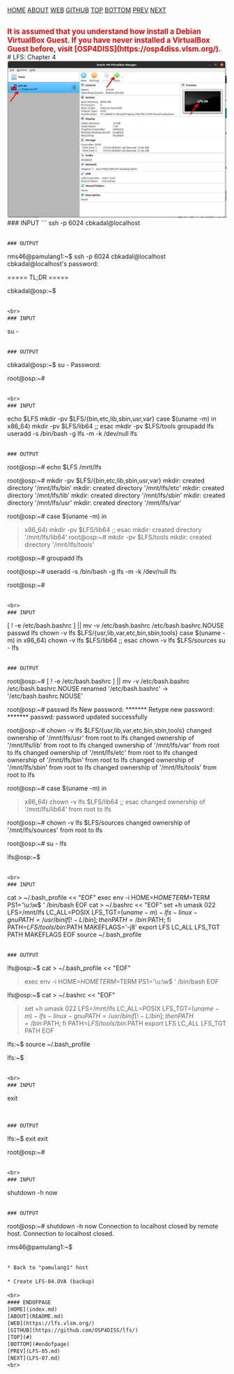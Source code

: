 ---
---

[HOME](index.md)
[ABOUT](README.md)
[WEB](https://lfs.vlsm.org/)
[GITHUB](https://github.com/OSP4DISS/lfs/)
[TOP](#)
[BOTTOM](#endofpage)
[PREV](LFS-05.md)
[NEXT](LFS-07.md)

<br>
<span style="color:red; font-weight:bold; font-size:larger;">
It is assumed that you understand how install a Debian VirtualBox Guest.
If you have never installed a VirtualBox Guest before, visit [OSP4DISS](https://osp4diss.vlsm.org/).
</span>

<br>
# LFS: Chapter 4

<br>
<img src="pictures/LFS-A38.jpg" width="960">

<br>
### INPUT
```
ssh -p 6024 cbkadal@localhost

```

### OUTPUT
```
rms46@pamulang1:~$ ssh -p 6024 cbkadal@localhost
cbkadal@localhost's password:

===== TL;DR =====

cbkadal@osp:~$ 

```

<br>
### INPUT
```
su -

```

### OUTPUT
```
cbkadal@osp:~$ su -
Password:

root@osp:~#

```

<br>
### INPUT
```
echo $LFS
mkdir -pv $LFS/{bin,etc,lib,sbin,usr,var}
case $(uname -m) in
  x86_64) mkdir -pv $LFS/lib64 ;;
esac
mkdir -pv $LFS/tools
groupadd lfs
useradd -s /bin/bash -g lfs -m -k /dev/null lfs

```

### OUTPUT
```
root@osp:~# echo $LFS
/mnt/lfs

root@osp:~# mkdir -pv $LFS/{bin,etc,lib,sbin,usr,var}
mkdir: created directory '/mnt/lfs/bin'
mkdir: created directory '/mnt/lfs/etc'
mkdir: created directory '/mnt/lfs/lib'
mkdir: created directory '/mnt/lfs/sbin'
mkdir: created directory '/mnt/lfs/usr'
mkdir: created directory '/mnt/lfs/var'

root@osp:~# case $(uname -m) in
>   x86_64) mkdir -pv $LFS/lib64 ;;
> esac
mkdir: created directory '/mnt/lfs/lib64'
root@osp:~# mkdir -pv $LFS/tools
mkdir: created directory '/mnt/lfs/tools'

root@osp:~# groupadd lfs

root@osp:~# useradd -s /bin/bash -g lfs -m -k /dev/null lfs

root@osp:~# 

```

<br>
### INPUT
```
[ ! -e /etc/bash.bashrc ] || mv -v /etc/bash.bashrc /etc/bash.bashrc.NOUSE
passwd lfs
chown -v lfs $LFS/{usr,lib,var,etc,bin,sbin,tools}
case $(uname -m) in
  x86_64) chown -v lfs $LFS/lib64 ;;
esac
chown -v lfs $LFS/sources
su - lfs

```

### OUTPUT
```
root@osp:~# [ ! -e /etc/bash.bashrc ] || mv -v /etc/bash.bashrc /etc/bash.bashrc.NOUSE
renamed '/etc/bash.bashrc' -> '/etc/bash.bashrc.NOUSE'

root@osp:~# passwd lfs
New password: *******
Retype new password: *******
passwd: password updated successfully

root@osp:~# chown -v lfs $LFS/{usr,lib,var,etc,bin,sbin,tools}
changed ownership of '/mnt/lfs/usr' from root to lfs
changed ownership of '/mnt/lfs/lib' from root to lfs
changed ownership of '/mnt/lfs/var' from root to lfs
changed ownership of '/mnt/lfs/etc' from root to lfs
changed ownership of '/mnt/lfs/bin' from root to lfs
changed ownership of '/mnt/lfs/sbin' from root to lfs
changed ownership of '/mnt/lfs/tools' from root to lfs

root@osp:~# case $(uname -m) in
>   x86_64) chown -v lfs $LFS/lib64 ;;
> esac
changed ownership of '/mnt/lfs/lib64' from root to lfs

root@osp:~# chown -v lfs $LFS/sources
changed ownership of '/mnt/lfs/sources' from root to lfs

root@osp:~# su - lfs

lfs@osp:~$

```

<br>
### INPUT
```
cat > ~/.bash_profile << "EOF"
exec env -i HOME=$HOME TERM=$TERM PS1='\u:\w\$ ' /bin/bash
EOF
cat > ~/.bashrc << "EOF"
set +h
umask 022
LFS=/mnt/lfs
LC_ALL=POSIX
LFS_TGT=$(uname -m)-lfs-linux-gnu
PATH=/usr/bin
if [ ! -L /bin ]; then PATH=/bin:$PATH; fi
PATH=$LFS/tools/bin:$PATH
MAKEFLAGS='-j8'
export LFS LC_ALL LFS_TGT PATH MAKEFLAGS
EOF
source ~/.bash_profile

```

### OUTPUT
```
lfs@osp:~$ cat > ~/.bash_profile << "EOF"
> exec env -i HOME=$HOME TERM=$TERM PS1='\u:\w\$ ' /bin/bash
> EOF

lfs@osp:~$ cat > ~/.bashrc << "EOF"
> set +h
> umask 022
> LFS=/mnt/lfs
> LC_ALL=POSIX
> LFS_TGT=$(uname -m)-lfs-linux-gnu
> PATH=/usr/bin
> if [ ! -L /bin ]; then PATH=/bin:$PATH; fi
> PATH=$LFS/tools/bin:$PATH
> export LFS LC_ALL LFS_TGT PATH
> EOF

lfs:~$ source ~/.bash_profile

lfs:~$ 

```

<br>
### INPUT
```
exit

```


### OUTPUT
```
lfs:~$ exit
exit

root@osp:~# 

```

<br>
### INPUT
```
shutdown -h now

```

### OUTPUT
```
root@osp:~# shutdown -h now
Connection to localhost closed by remote host.
Connection to localhost closed.

rms46@pamulang1:~$

```

* Back to "pamulang1" host

* Create LFS-04.OVA (backup)

<br>
#### ENDOFPAGE
[HOME](index.md)
[ABOUT](README.md)
[WEB](https://lfs.vlsm.org/)
[GITHUB](https://github.com/OSP4DISS/lfs/)
[TOP](#)
[BOTTOM](#endofpage)
[PREV](LFS-05.md)
[NEXT](LFS-07.md)
<br>

